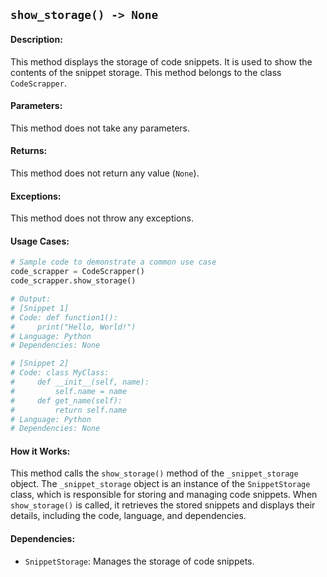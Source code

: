 ## `show_storage() -> None`

#### Description:
This method displays the storage of code snippets. It is used to show the contents of the snippet storage. This method belongs to the class `CodeScrapper`.

#### Parameters:
This method does not take any parameters.

#### Returns:
This method does not return any value (`None`).

#### Exceptions:
This method does not throw any exceptions.

#### Usage Cases:

```python
# Sample code to demonstrate a common use case
code_scrapper = CodeScrapper()
code_scrapper.show_storage()

# Output:
# [Snippet 1]
# Code: def function1():
#     print("Hello, World!")
# Language: Python
# Dependencies: None

# [Snippet 2]
# Code: class MyClass:
#     def __init__(self, name):
#         self.name = name
#     def get_name(self):
#         return self.name
# Language: Python
# Dependencies: None
```

#### How it Works:
This method calls the `show_storage()` method of the `_snippet_storage` object. The `_snippet_storage` object is an instance of the `SnippetStorage` class, which is responsible for storing and managing code snippets. When `show_storage()` is called, it retrieves the stored snippets and displays their details, including the code, language, and dependencies.

#### Dependencies:
- `SnippetStorage`: Manages the storage of code snippets.